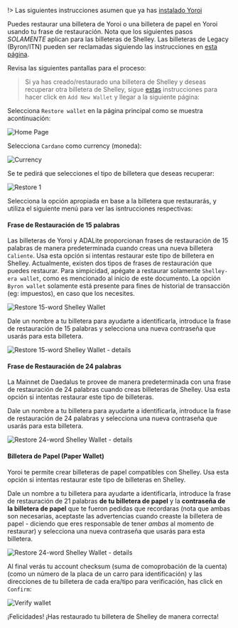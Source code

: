 
!> Las siguientes instrucciones asumen que ya has [instalado Yoroi](es/Wallets/Yoroi/install.md)

Puedes restaurar una billetera de Yoroi o una billetera de papel en Yoroi usando tu frase de restauración. Nota que los siguientes pasos *SOLAMENTE* aplican para las billeteras de Shelley. Las billeteras de Legacy (Byron/ITN) pueden ser reclamadas siguiendo las instrucciones en [esta página](es/Wallets/Yoroi/transfer.md).

Revisa las siguientes pantallas para el proceso:

> Si ya has creado/restaurado una billetera de Shelley y deseas recuperar otra billetera de Shelley, sigue [estas](es/Wallets/Yoroi/create.md#adding-or-switching-between-wallets) instrucciones para hacer click en `Add New Wallet` y llegar a la siguiente página:

Selecciona `Restore wallet` en la página principal como se muestra acontinuación:

![Home Page](https://raw.githubusercontent.com/cardano-community/support-faq/images/docs/images/yoroi-home.jpg ':size=50%')

Selecciona `Cardano` como currency (moneda):

![Currency](https://raw.githubusercontent.com/cardano-community/support-faq/images/docs/images/yoroi-select-currency.jpg ':size=30%')

Se te pedirá que selecciones el tipo de billetera que deseas recuperar:

![Restore 1](https://raw.githubusercontent.com/cardano-community/support-faq/images/docs/images/yoroi-restore-wallet-1.jpg ':size=30%')

Selecciona la opción apropiada en base a la billetera que restaurarás, y utiliza el siguiente menú para ver las isntrucciones respectivas:

<!-- tabs:start -->

#### **Frase de Restauración de 15 palabras**

Las billeteras de Yoroi y ADALite proporcionan frases de restauración de 15 palabras de manera predeterminada cuando creas una nueva billetera `Caliente`. Usa esta opción si intentas restaurar este tipo de billetera en Shelley. 
Actualmente, existen dos tipos de frases de restauración que puedes restaurar. Para simpicidad, apégate a restaurar solamente `Shelley-era wallet`, como es mencionado al inicio de este documento. La opción `Byron wallet` solamente está presente para fines de historial de transacción (eg: impuestos), en caso que los necesites.

![Restore 15-word Shelley Wallet](https://raw.githubusercontent.com/cardano-community/support-faq/images/docs/images/yoroi-restore-wallet-15-type.jpg ':size=30%')

Dale un nombre a tu billetera para ayudarte a identificarla, introduce la frase de restauración de 15 palabras y selecciona una nueva contraseña que usarás para esta billetera.

![Restore 15-word Shelley Wallet - details](https://raw.githubusercontent.com/cardano-community/support-faq/images/docs/images/yoroi-restore-wallet-15-mnemonics.jpg ':size=30%')

#### **Frase de Restauración de 24 palabras**

La Mainnet de Daedalus te provee de manera predeterminada con una frase de restauración de 24 palabras cuando creas billeteras de Shelley. Usa esta opción si intentas restaurar este tipo de billeteras.

Dale un nombre a tu billetera para ayudarte a identificarla, introduce la frase de restauración de 24 palabras y selecciona una nueva contraseña que usarás para esta billetera.

![Restore 24-word Shelley Wallet - details](https://raw.githubusercontent.com/cardano-community/support-faq/images/docs/images/yoroi-restore-wallet-15-mnemonics.jpg ':size=30%')

#### **Billetera de Papel (Paper Wallet)**

Yoroi te permite crear billeteras de papel compatibles con Shelley. Usa esta opción si intentas restaurar este tipo de billeteras en Shelley.

Dale un nombre a tu billetera para ayudarte a identificarla, introduce la frase de restauración de 21 palabras **de tu billetera de papel** y la **contraseña de la billetera de papel** que te fueron pedidas que recordaras (nota que ambas son necesarias, aceptaste las advertencias cuando creaste la billetera de papel - diciendo que eres responsable de tener *ambas* al momento de restaurar) y selecciona una nueva contraseña que usarás para esta billetera.

![Restore 24-word Shelley Wallet - details](https://raw.githubusercontent.com/cardano-community/support-faq/images/docs/images/yoroi-restore-paper-wallet.jpg ':size=30%')

<!-- tabs:end -->

Al final verás tu account checksum (suma de comoprobación de la cuenta) (como un número de la placa de un carro para identificación) y las direcciones de tu billetera de cada era/tipo para verificación, has click en `Confirm`:

![Verify wallet](https://raw.githubusercontent.com/cardano-community/support-faq/images/docs/images/yoroi-restore-verify.jpg ':size=40%')

¡Felicidades! ¡Has restaurado tu billetera de Shelley de manera correcta!
